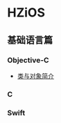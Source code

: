 # HZiOS

## 基础语言篇
 
### Objective-C 
 
 + [类与对象简介](https://github.com/huaTJ0210/HZiOS/blob/master/基础-语言篇/Objective-C/Objective-C类与对象简介/类与对象简介.md)
 
 ### C
 
 ### Swift
